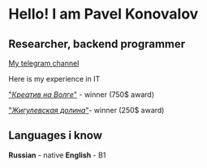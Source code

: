 
# Hello! I am Pavel Konovalov 


## Researcher, backend programmer

[My telegram channel](https://t.me/mbalance "мой телега")


Here is my experience in IT


["_Креатив на Волге_"](https://kreativnavolge.ru/win2023) - winner (750$ award)


["_Жигулевская долина_"](https://dolinatlt.ru/news/zhigulyovskaya-dolina-priglashaet-na-vserossijskij-hakaton-ii-zhivoj-kod/)- winner (250$ award)



## Languages i know
**Russian** - native
**English** - B1 

